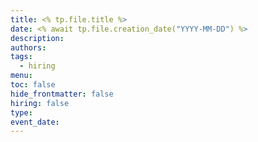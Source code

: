 ```yaml
---
title: <% tp.file.title %>
date: <% await tp.file.creation_date("YYYY-MM-DD") %>
description: 
authors: 
tags:
  - hiring
menu: 
toc: false
hide_frontmatter: false
hiring: false
type: 
event_date: 
---
```

